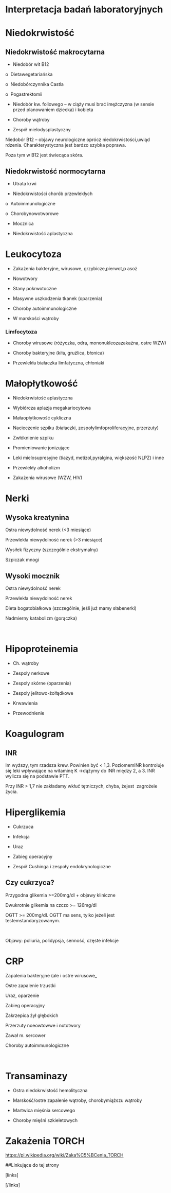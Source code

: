# Interpretacja badań laboratoryjnych

# Niedokrwistość

## Niedokrwistość makrocytarna

- Niedobór wit B12

o  Dietawegetariańska

o  Niedobórczynnika Castla

o  Pogastrektomii

- Niedobór kw. foliowego – w ciąży musi brać imężczyzna (w sensie przed planowaniem dziecka) i kobieta

- Choroby wątroby

- Zespół mielodysplastyczny



Niedobór B12 – objawy neurologiczne oprócz niedokrwistości,uwiąd rdzenia. Charakterystyczna jest bardzo szybka poprawa.

Poza tym w B12 jest świecąca skóra.



## Niedokrwistość normocytarna

- Utrata krwi

- Niedokrwistości chorób przewlekłych

o  Autoimmunologiczne

o  Chorobynowotworowe

- Mocznica

- Niedokrwistość aplastyczna





# Leukocytoza

- Zakażenia bakteryjne, wirusowe, grzybicze,pierwot,p asoż

- Nowotwory

- Stany pokrwotoczne

- Masywne uszkodzenia tkanek (oparzenia)

- Choroby autoimmunologiczne

- W marskości wątroby



### Limfocytoza

- Choroby wirusowe (różyczka, odra, mononukleozazakaźna, ostre WZW)

- Choroby bakteryjne (kiła, gruźlica, błonica)

- Przewlekła białaczka limfatyczna, chłoniaki



# Małopłytkowość

- Niedokrwistość aplastyczna

- Wybiórcza aplazja megakariocytowa

- Małaopłytkowość cykliczna

- Nacieczenie szpiku (białaczki, zespołylimfoproliferacyjne, przerzuty)

- Zwłóknienie szpiku

- Promieniowanie jonizujące

- Leki mielosupresyjne (tiazyd, metizol,pyralgina, większość NLPZ) i inne

- Przewlekły alkoholizm

- Zakażenia wirusowe (WZW, HIV)



# Nerki

## Wysoka kreatynina

Ostra niewydolność nerek (<3 miesiące)

Przewlekła niewydolność nerek (>3 miesiące)

Wysiłek fizyczny (szczególnie ekstrymalny)

Szpiczak mnogi



## Wysoki mocznik

Ostra niewydolność nerek

Przewlekła niewydolność nerek

Dieta bogatobiałkowa (szczególnie, jeśli już mamy słabenerki­)

Nadmierny katabolizm (gorączka)

 

# Hipoproteinemia

- Ch. wątroby

- Zespoły nerkowe

- Zespoły skórne (oparzenia)

- Zespoły jelitowo-żołłądkowe

- Krwawienia

- Przewodnienie



# Koagulogram

## INR

Im wyższy, tym rzadsza krew. Powinien być < 1,3. PoziomemINR kontroluje się leki wpływające na witaminę K →dążymy do INR między 2, a 3. INR wylicza się na podstawie PTT.

Przy INR > 1,7 nie zakładamy wkłuć tętniczych, chyba, żejest  zagrożeie życia.



# Hiperglikemia

- Cukrzuca

- Infekcja

- Uraz

- Zabieg operacyjny

- Zespół Cushinga i zespoły endokrynologiczne



## Czy cukrzyca?

Przygodna glikemia >=200mg/dl + objawy kliniczne

Dwukrotnie glikemia na czczo >= 126mg/dl

OGTT >= 200mg/dl. OGTT ma sens, tylko jeżeli jest testemstandaryzowanym.

 

Objawy: poliuria, polidypsja, senność, częste infekcje



# CRP

Zapalenia bakteryjne (ale i ostre wirusowe_

Ostre zapalenie trzustki

Uraz, oparzenie

Zabieg operacyjny

Zakrzepica żył głębokich

Przerzuty noeowtowwe i nototwory

Zawał m. sercower

Choroby autoimmunologiczne

 

# Transaminazy

- Ostra niedokrwistość hemolityczna

- Marskość/ostre zapalenie wątroby, chorobymiąższu wątroby

- Martwica mięśnia sercowego

- Choroby mięśni szkieletowych



# Zakażenia TORCH

https://pl.wikipedia.org/wiki/Zaka%C5%BCenia_TORCH



##Linkujące do tej strony

[links]


[/links]












